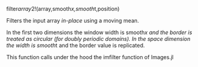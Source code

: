 filter*array*2!(array,smooth*x,smooth*t,position)

Filters the input array *in-place* using a moving mean. 

In the first two dimensions the window width is smooth*x and the border is treated as circular (for doubly periodic domains). In the space dimension the width is smooth*t and the border value is replicated.

This function calls under the hood the imfilter function of Images.jl
